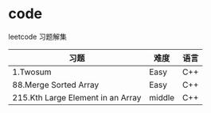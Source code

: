 # code
leetcode 习题解集

|习题|难度|语言|
|---|----|---|
|1.Twosum|Easy|C++|
|88.Merge Sorted Array|Easy|C++|
|215.Kth Large Element in an Array|middle|C++|